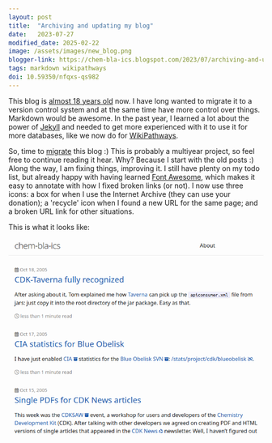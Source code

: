 ```yaml
---
layout: post
title:  "Archiving and updating my blog"
date:   2023-07-27
modified_date: 2025-02-22
image: /assets/images/new_blog.png
blogger-link: https://chem-bla-ics.blogspot.com/2023/07/archiving-and-updating-my-blog.html
tags: markdown wikipathways
doi: 10.59350/nfqxs-qs982
---
```


This blog is [almost 18 years old](https://chem-bla-ics.linkedchemistry.info/2005/10/15/chem-bla-ics.html) now. I have long wanted
to migrate it to a version control system and at the same time have more control over things. Markdown would be awesome.
In the past year, I learned a lot about the power of [Jekyll](https://github.com/jekyll/minima) and needed to get more
experienced with it to use it for more databases, like we now do for [WikiPathways](https://wikipathways.org/).

So, time to [migrate](https://egonw.github.io/blog/) this blog :) This is probably a multiyear project, so feel free to continue
reading it hear. Why? Because I start with the old posts :) Along the way, I am fixing things, improving it. I still
have plenty on my todo list, but already happy with having learned [Font Awesome](https://fontawesome.com/), which makes
it easy to annotate with how I fixed broken links (or not). I now use three icons: a box for when I use the
Internet Archive (they can use your donation); a 'recycle' icon when I found a new URL for the same page; and a
broken URL link for other situations.

This is what it looks like:

![Screenshot of the landing page of the new blog platform.](/assets/images/new_blog.png)
